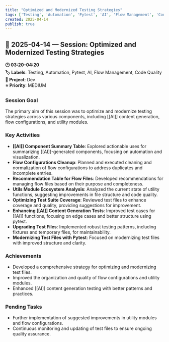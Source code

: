 ```yaml
---
title: "Optimized and Modernized Testing Strategies"
tags: ['Testing', 'Automation', 'Pytest', 'AI', 'Flow Management', 'Code Quality']
created: 2025-04-14
publish: true
---
```


## 📅 2025-04-14 — Session: Optimized and Modernized Testing Strategies

**🕒 03:20–04:20**  
**🏷️ Labels**: Testing, Automation, Pytest, AI, Flow Management, Code Quality  
**📂 Project**: Dev  
**⭐ Priority**: MEDIUM  


### Session Goal
The primary aim of this session was to optimize and modernize testing strategies across various components, including [[AI]] content generation, flow configurations, and utility modules.

### Key Activities
- **[[AI]] Component Summary Table**: Explored actionable uses for summarizing [[AI]]-generated components, focusing on automation and visualization.
- **Flow Configurations Cleanup**: Planned and executed cleaning and normalization of flow configurations to address duplicates and incomplete entries.
- **Recommendation Table for Flow Files**: Developed recommendations for managing flow files based on their purpose and completeness.
- **Utils Module Ecosystem Analysis**: Analyzed the current state of utility functions, suggesting improvements in file structure and code quality.
- **Optimizing Test Suite Coverage**: Reviewed test files to enhance coverage and quality, providing suggestions for improvement.
- **Enhancing [[AI]] Content Generation Tests**: Improved test cases for [[AI]] functions, focusing on edge cases and better structure using pytest.
- **Upgrading Test Files**: Implemented robust testing patterns, including fixtures and temporary files, for maintainability.
- **Modernizing Test Files with Pytest**: Focused on modernizing test files with improved structure and clarity.

### Achievements
- Developed a comprehensive strategy for optimizing and modernizing test files.
- Improved the organization and quality of flow configurations and utility modules.
- Enhanced [[AI]] content generation testing with better patterns and practices.

### Pending Tasks
- Further implementation of suggested improvements in utility modules and flow configurations.
- Continuous monitoring and updating of test files to ensure ongoing quality assurance.
